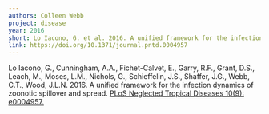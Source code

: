 ```yaml
---
authors: Colleen Webb
project: disease
year: 2016
short: Lo Iacono, G. et al. 2016. A unified framework for the infection dynamics of zoonotic spillover and spread. PLoS Neglected Tropical Diseases 10(9): e0004957.
link: https://doi.org/10.1371/journal.pntd.0004957
---
```

  
Lo Iacono, G., Cunningham, A.A., Fichet-Calvet, E., Garry, R.F., Grant, D.S., Leach, M., Moses, L.M., Nichols, G., Schieffelin, J.S., Shaffer, J.G., Webb, C.T., Wood, J.L.N. 2016. A unified framework for the infection dynamics of zoonotic spillover and spread. [PLoS Neglected Tropical Diseases 10(9): e0004957.](https://doi.org/10.1371/journal.pntd.0004957)